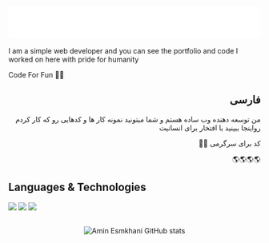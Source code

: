 <div align="center">
    <img src="./amin.svg" alt="Amin Esmkhani">
</div>


I am a simple web developer and you can see the portfolio and code I worked on here with pride for humanity

Code For Fun 🥳🤪

<div dir="rtl">
  
## فارسی
من توسعه دهنده وب ساده هستم و شما میتونید نمونه کار ها و کدهایی رو که کار کردم رواینجا ببینید با افتخار برای انسانیت

کد برای سرگرمی 🥳🤪


🌎🌎🌎🌎


<div dir="ltr">

## Languages & Technologies

[![](https://img.shields.io/badge/-php-777BB4?style=for-the-badge&logo=php&logoColor=white)](https://php.net)
[![](https://img.shields.io/badge/-laravel-FF2D20?style=for-the-badge&logo=laravel&logoColor=white)](https://laravel.com)
[![](https://img.shields.io/badge/-javascript-F7DF1E?style=for-the-badge&logo=javascript&logoColor=white)](#)


## 


<p align="center" style"dir:rtl">
  <img src="https://github-readme-stats.vercel.app/api?username=aminesmkhani&show_icons=true&theme=monokai" alt="Amin Esmkhani GitHub stats" />
</p>
